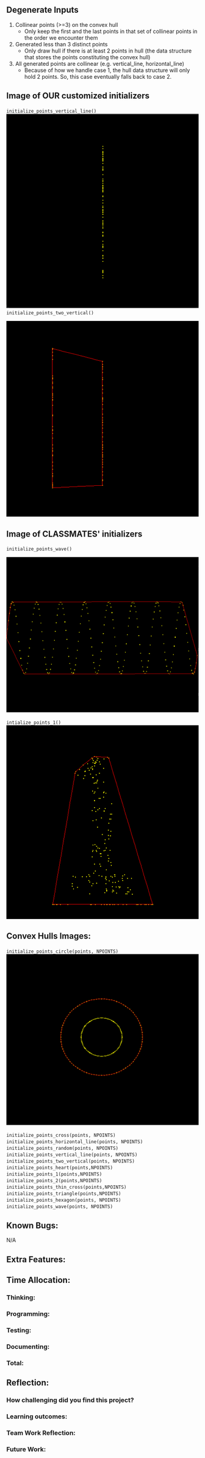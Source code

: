 ## Degenerate Inputs
1. Collinear points (>=3) on the convex hull
    - Only keep the first and the last points in that set of collinear points in the order we encounter them
2. Generated less than 3 distinct points
    - Only draw hull if there is at least 2 points in hull (the data structure that stores the points constituting the convex hull)
3. All generated points are collinear (e.g. vertical_line, horizontal_line)
    - Because of how we handle case 1, the hull data structure will only hold 2 points. So, this case eventually falls back to case 2.

## Image of OUR customized initializers
`initialize_points_vertical_line()`
![vertical line](c_vertical.png)
`initialize_points_two_vertical()`

![two vertical lines](c_two_vertical.png)

## Image of CLASSMATES' initializers
`initialize_points_wave()`

![wave](c_wave.png)

`intialize_points_1()`
![one](c_one.png)

## Convex Hulls Images:

`initialize_points_circle(points, NPOINTS) `
![circle](c_circle.png)

`initialize_points_cross(points, NPOINTS)`
`initialize_points_horizontal_line(points, NPOINTS)`
`initialize_points_random(points, NPOINTS)`
`initialize_points_vertical_line(points, NPOINTS)`
`initialize_points_two_vertical(points, NPOINTS)`
`initialize_points_heart(points,NPOINTS)`
`initialize_points_1(points,NPOINTS)`
`initialize_points_2(points,NPOINTS)`
`initialize_points_thin_cross(points,NPOINTS)`
`initialize_points_triangle(points,NPOINTS)`
`initialize_points_hexagon(points, NPOINTS)`
`initialize_points_wave(points, NPOINTS)`

## Known Bugs:
N/A

## Extra Features:

## Time Allocation:

### Thinking:
### Programming:
### Testing:
### Documenting:
### Total:

## Reflection:
### How challenging did you find this project? 

### Learning outcomes:

### Team Work Reflection:

### Future Work: